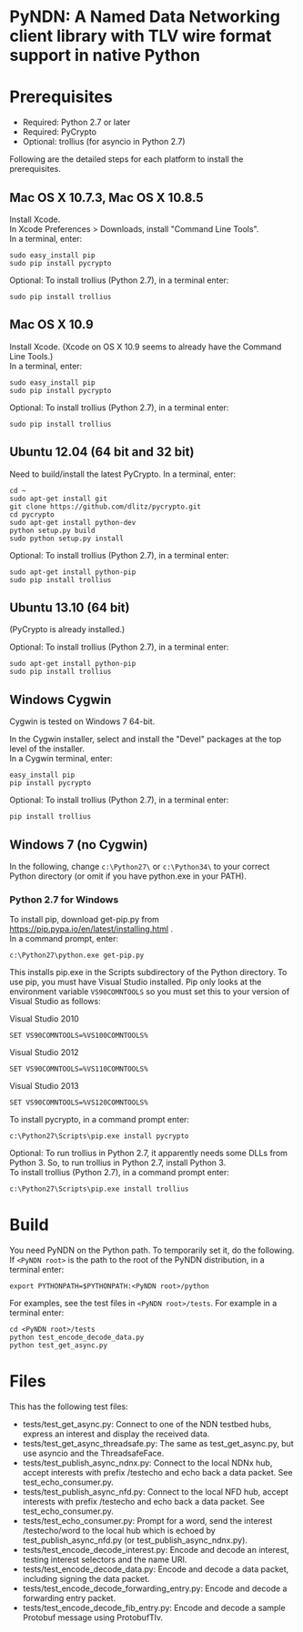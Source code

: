 PyNDN: A Named Data Networking client library with TLV wire format support in native Python
===========================================================================================

Prerequisites
=============
* Required: Python 2.7 or later
* Required: PyCrypto
* Optional: trollius (for asyncio in Python 2.7)

Following are the detailed steps for each platform to install the prerequisites.

## Mac OS X 10.7.3, Mac OS X 10.8.5
Install Xcode.  
In Xcode Preferences > Downloads, install "Command Line Tools".  
In a terminal, enter:  

    sudo easy_install pip
    sudo pip install pycrypto

Optional: To install trollius (Python 2.7), in a terminal enter:

    sudo pip install trollius

## Mac OS X 10.9
Install Xcode.  (Xcode on OS X 10.9 seems to already have the Command Line Tools.)  
In a terminal, enter:

    sudo easy_install pip
    sudo pip install pycrypto

Optional: To install trollius (Python 2.7), in a terminal enter:

    sudo pip install trollius

## Ubuntu 12.04 (64 bit and 32 bit)
Need to build/install the latest PyCrypto. In a terminal, enter:

    cd ~
    sudo apt-get install git
    git clone https://github.com/dlitz/pycrypto.git
    cd pycrypto
    sudo apt-get install python-dev
    python setup.py build
    sudo python setup.py install

Optional: To install trollius (Python 2.7), in a terminal enter:

    sudo apt-get install python-pip
    sudo pip install trollius

## Ubuntu 13.10 (64 bit)
(PyCrypto is already installed.)

Optional: To install trollius (Python 2.7), in a terminal enter:

    sudo apt-get install python-pip
    sudo pip install trollius

## Windows Cygwin
Cygwin is tested on Windows 7 64-bit. 

In the Cygwin installer, select and install the "Devel" packages at the top level of the installer.  
In a Cygwin terminal, enter:

    easy_install pip
    pip install pycrypto

Optional: To install trollius (Python 2.7), in a terminal enter:

    pip install trollius

## Windows 7 (no Cygwin)
In the following, change `c:\Python27\` or `c:\Python34\` to your correct Python directory
(or omit if you have python.exe in your PATH).

### Python 2.7 for Windows

To install pip, download get-pip.py from https://pip.pypa.io/en/latest/installing.html .  
In a command prompt, enter:

    c:\Python27\python.exe get-pip.py

This installs pip.exe in the Scripts subdirectory of the Python directory.
To use pip, you must have Visual Studio installed. 
Pip only looks at the environment variable `VS90COMNTOOLS` so you must set this 
to your version of Visual Studio as follows:

Visual Studio 2010

    SET VS90COMNTOOLS=%VS100COMNTOOLS%

Visual Studio 2012

    SET VS90COMNTOOLS=%VS110COMNTOOLS%

Visual Studio 2013

    SET VS90COMNTOOLS=%VS120COMNTOOLS%

To install pycrypto, in a command prompt enter:

    c:\Python27\Scripts\pip.exe install pycrypto

Optional: To run trollius in Python 2.7, it apparently needs some DLLs from
Python 3. So, to run trollius in Python 2.7, install Python 3.  
To install trollius (Python 2.7), in a command prompt enter:

    c:\Python27\Scripts\pip.exe install trollius

Build
=====
You need PyNDN on the Python path.  To temporarily set it, do the following.
If `<PyNDN root>` is the path to the root of the PyNDN distribution, in a terminal enter:

    export PYTHONPATH=$PYTHONPATH:<PyNDN root>/python

For examples, see the test files in `<PyNDN root>/tests`.  For example in a terminal enter:

    cd <PyNDN root>/tests
    python test_encode_decode_data.py
    python test_get_async.py

Files
=====
This has the following test files:

* tests/test_get_async.py: Connect to one of the NDN testbed hubs, express an interest and display the received data.
* tests/test_get_async_threadsafe.py: The same as test_get_async.py, but use asyncio and the ThreadsafeFace.
* tests/test_publish_async_ndnx.py: Connect to the local NDNx hub, accept interests with prefix /testecho and echo back a data packet. See test_echo_consumer.py.
* tests/test_publish_async_nfd.py: Connect to the local NFD hub, accept interests with prefix /testecho and echo back a data packet. See test_echo_consumer.py.
* tests/test_echo_consumer.py: Prompt for a word, send the interest /testecho/word to the local hub which is echoed by test_publish_async_nfd.py (or test_publish_async_ndnx.py).
* tests/test_encode_decode_interest.py: Encode and decode an interest, testing interest selectors and the name URI.
* tests/test_encode_decode_data.py: Encode and decode a data packet, including signing the data packet.
* tests/test_encode_decode_forwarding_entry.py: Encode and decode a forwarding entry packet.
* tests/test_encode_decode_fib_entry.py: Encode and decode a sample Protobuf message using ProtobufTlv.
